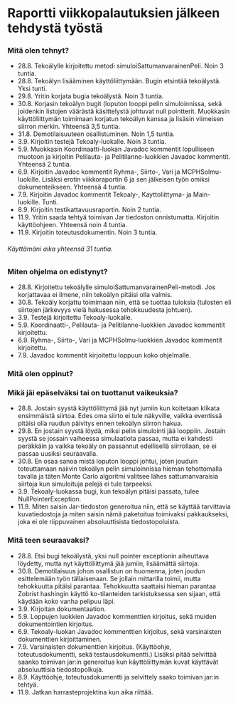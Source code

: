 # Raportti viikkopalautuksien jälkeen tehdystä työstä

### Mitä olen tehnyt?

- 28.8. Tekoälylle kirjoitettu metodi simuloiSattumanvarainenPeli. Noin 3 tuntia.
- 28.8. Tekoälyn lisääminen käyttöliittymään. Bugin etsintää tekoälystä. Yksi tunti.
- 29.8. Yritin korjata bugia tekoälystä. Noin 3 tuntia.
- 30.8. Korjasin tekoälyn bugit (loputon looppi pelin simuloinnissa, sekä joidenkin listojen väärästä käsittelystä johtuvat null pointterit. Muokkasin käyttöliittymän toimimaan korjatun tekoälyn kanssa ja lisäsin viimeisen siirron merkin. Yhteensä 3,5 tuntia.
- 31.8. Demotilaisuuteen osallistuminen. Noin 1,5 tuntia.
- 3.9. Kirjoitin testejä Tekoaly-luokalle. Noin 3 tuntia.
- 5.9. Muokkasin Koordinaatti-luokan Javadoc kommentit lopulliseen muotoon ja kirjoitin Pelilauta- ja Pelitilanne-luokkien Javadoc kommentit. Yhteensä 2 tuntia.
- 6.9. Kirjoitin Javadoc kommentit Ryhma-, Siirto-, Vari ja MCPHSolmu-luokille. Lisäksi erotin viikkoraportin 6 ja sen jälkeisen työn omiksi dokumenteikseen. Yhteensä 4 tuntia.
- 7.9. Kirjoitin Javadoc kommentit Tekoaly-, Kayttoliittyma- ja Main-luokille. Tunti.
- 8.9. Kirjoitin testikattavuusraportin. Noin 2 tuntia.
- 11.9. Yritin saada tehtyä toimivan Jar tiedoston onnistumatta. Kirjoitin käyttöohjeen. Yhteensä noin 4 tuntia.
- 11.9. Kirjoitin toteutusdokumentin. Noin 3 tuntia.

###### Käyttämäni aika yhteensä 31 tuntia.

### Miten ohjelma on edistynyt?

- 28.8. Kirjoitettu tekoälylle simuloiSattumanvarainenPeli-metodi. Jos korjattavaa ei ilmene, niin tekoälyn pitäisi olla valmis.
- 30.8. Tekoäly korjattu toimimaan niin, että se tuottaa tuloksia (tulosten eli siirtojen järkevyys vielä hakusessa tehokkuudesta johtuen).
- 3.9. Testejä kirjoitettu Tekoaly-luokalle.
- 5.9. Koordinaatti-, Pelilauta- ja Pelitilanne-luokkien Javadoc kommentit kirjoitettu.
- 6.9. Ryhma-, Siirto-, Vari ja MCPHSolmu-luokkien Javadoc kommentit kirjoitettu.
- 7.9. Javadoc kommentit kirjoitettu loppuun koko ohjelmalle.

### Mitä olen oppinut?

### Mikä jäi epäselväksi tai on tuottanut vaikeuksia?

- 28.8. Jostain syystä käyttöliittymä jää nyt jumiin kun koitetaan klikata ensimmäistä siirtoa. Edes oma siirto ei tule näkyville, vaikka eventissä pitäisi olla ruudun päivitys ennen tekoälyn siirron hakua.
- 29.8. En jostain syystä löydä, miksi pelin simulointi jää looppiin. Jostain syystä se jossain vaiheessa simulaatiota passaa, mutta ei kahdesti peräkkäin ja vaikka tekoäly on passannut edellisellä siirrollaan, se ei passaa uusiksi seuraavalla.
- 30.8. En osaa sanoa mistä loputon looppi johtui, joten jouduin toteuttamaan naiivin tekoälyn pelin simuloinnissa hieman tehottomalla tavalla ja täten Monte Carlo algoritmi valitsee lähes sattumanvaraisia siirtoja kun simuloituja pelejä ei tule tarpeeksi.
- 3.9. Tekoaly-luokassa bugi, kun tekoälyn pitäisi passata, tulee NullPointerException.
- 11.9. Miten saisin Jar-tiedoston generoitua niin, että se käyttää tarvittavia kuvatiedostoja ja miten saisin nämä paketoitua toimivaksi pakkaukseksi, joka ei ole riippuvainen absoluuttisista tiedostopoluista.

### Mitä teen seuraavaksi?

- 28.8. Etsi bugi tekoälystä, yksi null pointer exceptionin aiheuttava löydetty, mutta nyt käyttöliittymä jää jumiin, lisäämättä siirtoja.
- 30.8. Demotilaisuus johon osallistun on huomenna, joten joudun esittelemään työn tällaisenaan. Se jollain mittarilla toimii, mutta tehokkuutta pitäisi parantaa. Tehokkuutta saattaisi hieman parantaa Zobrist hashingin käyttö ko-tilanteiden tarkistuksessa sen sijaan, että käydään koko vanha pelipuu läpi.
- 3.9. Kirjoitan dokumentaation.
- 5.9. Loppujen luokkien Javadoc kommenttien kirjoitus, sekä muiden dokumentointien kirjoitus.
- 6.9. Tekoaly-luokan Javadoc kommenttien kirjoitus, sekä varsinaisten dokumenttien kirjoittaminen.
- 7.9. Varsinaisten dokumenttien kirjoitus. (Käyttöohje, toteutusdokumentti, sekä testausdokumentti.) Lisäksi pitää selvittää saanko toimivan jar:in generoitua kun käyttöliittymän kuvat käyttävät absoluuttisia tiedostopolkuja.
- 8.9. Käyttöohje, toteutusdokumentti ja selvittely saako toimivan jar:in tehtyä.
- 11.9. Jatkan harrasteprojektina kun aika riittää.